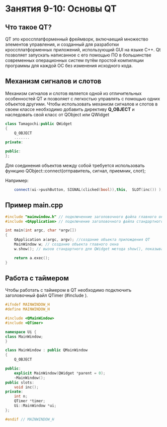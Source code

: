 # Занятия 9-10: Основы QT
## Что такое QT?
 	
QT это кроссплатформенный фреймворк, включаещий множество элементов управления, и созданный для разработки кроссплатформенных приложений, использующий GUI на языке C++. Qt позволяет запускать написанное с его помощью ПО в большинстве современных операционных систем путём простой компиляции программы для каждой ОС без изменения исходного кода.
## Механизм сигналов и слотов
Механизм сигналов и слотов является одной из отличительных особенностей QT и позволяет с легкостью управлять с помощью одних объектов другими. 
Чтобы использовать механизм сигналов и слотов в своем классе необходимо добавить директиву **Q_OBJECT** и наследовать свой класс от QObject или QWidget
```cpp
class Tamagochi:public QWidget
{
    Q_OBJECT
    .......
private:

public:
};
```

Для соединения объектов между собой требуется использовать функцию  QObject::connect(отправитель, сигнал, приемник, слот);

Например:
```cpp
    connect(ui->pushButton, SIGNAL(clicked(bool)),this,  SLOT(inc()) );

```
## Пример main.cpp

```cpp
#include "mainwindow.h" // подключенние заголовочного файла главного окна(формы)
#include <QApplication> // подключение заголовочного файла стандартного QT приложения

int main(int argc, char *argv[])
{
    QApplication a(argc, argv); //создание объекта прилождения QT
    MainWindow w; // создание объекта главного окна
    w.show(); // вызов стандартного для QWidget метода show(), показывающего объект

    return a.exec();
}
```
## Работа с таймером
Чтобы работать с таймером в QT необходимо подключить заголовочный файл QTimer (#include <QTimer>).
```cpp
#ifndef MAINWINDOW_H
#define MAINWINDOW_H

#include <QMainWindow>
#include <QTimer>

namespace Ui {
class MainWindow;
}

class MainWindow : public QMainWindow
{
    Q_OBJECT

public:
    explicit MainWindow(QWidget *parent = 0);
    ~MainWindow();
public slots:
    void inc();
private:
    int n;
    QTimer *timer;
    Ui::MainWindow *ui;
};

#endif // MAINWINDOW_H
```

